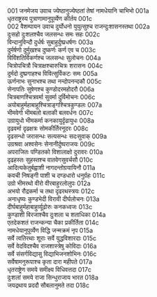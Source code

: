 001    जनमेजय उवाच
ज्येष्ठानुज्येष्ठतां तेषां नामधेयानि चाभिभो	001a  
धृतराष्ट्रस्य पुत्राणामानुपूर्व्येण कीर्तय	001c  
002    वैशम्पायन उवाच
दुर्योधनो युयुत्सुश्च राजन्दुःशासनस्तथा	002a  
दुःसहो दुःशलश्चैव जलसन्धः समः सहः	002c  
विन्दानुविन्दौ दुर्धर्षः सुबाहुर्दुष्प्रधर्षणः	003a  
दुर्मर्षणो दुर्मुखश्च दुष्कर्णः कर्ण एव च	003c  
विविंशतिर्विकर्णश्च जलसन्धः सुलोचनः	004a  
चित्रोपचित्रौ चित्राक्षश्चारुचित्रः शरासनः	004c  
दुर्मदो दुष्प्रगाहश्च विवित्सुर्विकटः समः	005a  
ऊर्णनाभः सुनाभश्च तथा नन्दोपनन्दकौ	005c  
सेनापतिः सुषेणश्च कुण्डोदरमहोदरौ	006a  
चित्रबाणश्चित्रवर्मा सुवर्मा दुर्विमोचनः	006c  
अयोबाहुर्महाबाहुश्चित्राङ्गश्चित्रकुण्डलः	007a  
भीमवेगो भीमबलो बलाकी बलवर्धनः	007c  
उग्रायुधो भीमकर्मा कनकायुर्दृढायुधः	008a  
दृढवर्मा दृढक्षत्रः सोमकीर्तिरनूदरः	008c  
दृढसन्धो जरासन्धः सत्यसन्धः सदःसुवाक्	009a  
उग्रश्रवा अश्वसेनः सेनानीर्दुष्पराजयः	009c  
अपराजितः पण्डितको विशालाक्षो दुरावरः	010a  
दृढहस्तः सुहस्तश्च वातवेगसुवर्चसौ	010c  
आदित्यकेतुर्बह्वाशी नागदन्तोग्रयायिनौ	011a  
कवची निषङ्गी पाशी च दण्डधारो धनुर्ग्रहः	011c  
उग्रो भीमरथो वीरो वीरबाहुरलोलुपः	012a  
अभयो रौद्रकर्मा च तथा दृढरथस्त्रयः	012c  
अनाधृष्यः कुण्डभेदी विरावी दीर्घलोचनः	013a  
दीर्घबाहुर्महाबाहुर्व्यूढोरुः कनकध्वजः	013c  
कुण्डाशी विरजाश्चैव दुःशला च शताधिका	014a  
एतदेकशतं राजन्कन्या चैका प्रकीर्तिता	014c  
नामधेयानुपूर्व्येण विद्धि जन्मक्रमं नृप	015a  
सर्वे त्वतिरथाः शूराः सर्वे युद्धविशारदाः	015c  
सर्वे वेदविदश्चैव राजशास्त्रेषु कोविदाः	016a  
सर्वे संसर्गविद्यासु विद्याभिजनशोभिनः	016c  
सर्वेषामनुरूपाश्च कृता दारा महीपते	017a  
धृतराष्ट्रेण समये समीक्ष्य विधिवत्तदा	017c  
दुःशलां समये राजा सिन्धुराजाय भारत	018a  
जयद्रथाय प्रददौ सौबलानुमते तदा	018c  
